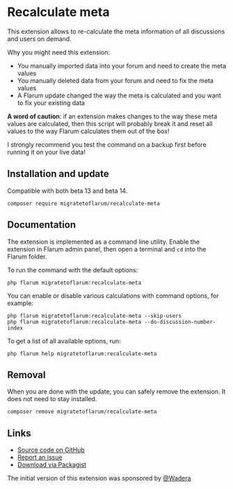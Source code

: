 # Recalculate meta

This extension allows to re-calculate the meta information of all discussions and users on demand.

Why you might need this extension:

- You manually imported data into your forum and need to create the meta values
- You manually deleted data from your forum and need to fix the meta values
- A Flarum update changed the way the meta is calculated and you want to fix your existing data

**A word of caution**: if an extension makes changes to the way these meta values are calculated, then this script will probably break it and reset all values to the way Flarum calculates them out of the box!

I strongly recommend you test the command on a backup first before running it on your live data!

## Installation and update

Compatible with both beta 13 and beta 14.

    composer require migratetoflarum/recalculate-meta

## Documentation

The extension is implemented as a command line utility.
Enable the extension in Flarum admin panel, then open a terminal and `cd` into the Flarum folder.

To run the command with the default options:

    php flarum migratetoflarum:recalculate-meta

You can enable or disable various calculations with command options, for example:

    php flarum migratetoflarum:recalculate-meta --skip-users
    php flarum migratetoflarum:recalculate-meta --do-discussion-number-index

To get a list of all available options, run:

    php flarum help migratetoflarum:recalculate-meta

## Removal

When you are done with the update, you can safely remove the extension.
It does not need to stay installed.

    composer remove migratetoflarum/recalculate-meta

## Links

- [Source code on GitHub](https://github.com/migratetoflarum/recalculate-meta)
- [Report an issue](https://github.com/migratetoflarum/recalculate-meta/issues)
- [Download via Packagist](https://packagist.org/packages/migratetoflarum/recalculate-meta)

The initial version of this extension was sponsored by [@Wadera](https://discuss.flarum.org/u/Wadera)

